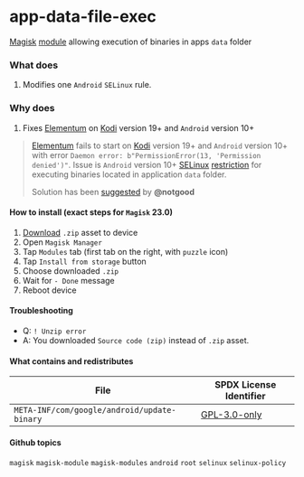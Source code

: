 # app-data-file-exec
[Magisk](https://github.com/topjohnwu/Magisk) [module](https://topjohnwu.github.io/Magisk/guides.html) allowing execution of binaries in apps `data` folder

### What does

1. Modifies one `Android` `SELinux` rule.

### Why does
1. Fixes [Elementum](https://github.com/elgatito/plugin.video.elementum) on [Kodi](https://kodi.tv/) version 19+ and `Android` version 10+
> [Elementum](https://github.com/elgatito/plugin.video.elementum) fails to start on [Kodi](https://kodi.tv/) version 19+ and `Android` version 10+ with error `Daemon error: b"PermissionError(13, 'Permission denied')"`. Issue is `Android` version 10+ [SELinux](https://source.android.com/security/selinux) [restriction](https://android.googlesource.com/platform/system/sepolicy/+/master/private/app_neverallows.te#54) for executing binaries located in application `data` folder.
> 
> Solution has been [suggested](https://github.com/elgatito/plugin.video.elementum/issues/669#issuecomment-804882665) by **@notgood**

#### How to install (exact steps for `Magisk` 23.0)

1. [Download](https://github.com/galeksandrp/app-data-file-exec/releases/latest) `.zip` asset to device
2. Open `Magisk Manager`
3. Tap `Modules` tab (first tab on the right, with `puzzle` icon)
4. Tap `Install from storage` button
5. Choose downloaded `.zip`
6. Wait for `- Done` message
7. Reboot device

#### Troubleshooting

- Q: `! Unzip error`
- A: You downloaded `Source code (zip)` instead of `.zip` asset.

#### What contains and redistributes

| File | SPDX License Identifier |
| - | - |
| `META-INF/com/google/android/update-binary` | [GPL-3.0-only](https://spdx.org/licenses/GPL-3.0-only.html) |

#### Github topics
`magisk` `magisk-module` `magisk-modules` `android` `root` `selinux` `selinux-policy`

